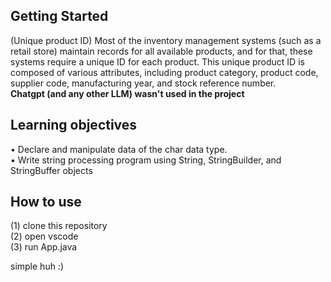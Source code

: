 ## Getting Started

(Unique product ID) Most of the inventory management systems (such as a retail store) maintain records for all
available products, and for that, these systems require a unique ID for each product. This unique product ID is
composed of various attributes, including product category, product code, supplier code, manufacturing year, and
stock reference number.
<br>
__**Chatgpt (and any other LLM) wasn't used in the project**__ 

## Learning objectives
• Declare and manipulate data of the char data type. <br>
• Write string processing program using String, StringBuilder, and StringBuffer objects

## How to use
(1) clone this repository <br>
(2) open vscode <br>
(3) run App.java <br>

simple huh :)
